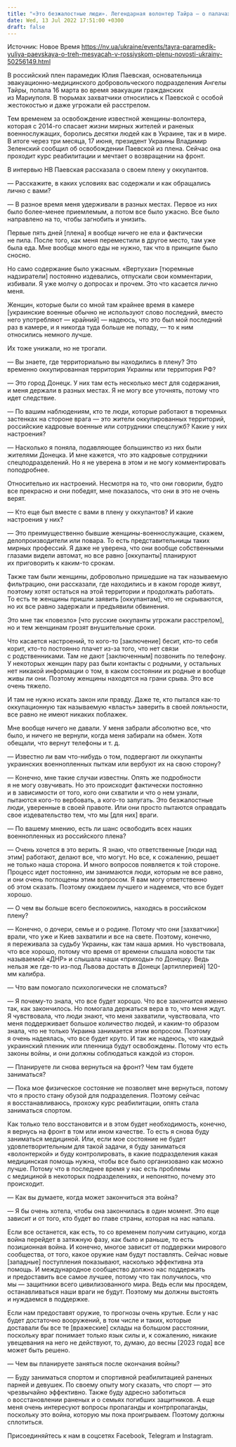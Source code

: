 ```yaml
---
title: "«Это безжалостные люди». Легендарная волонтер Тайра — о палачах, которые допрашивали ее в плену, и о настроениях в женских камерах. Интервью НВ"
date: Wed, 13 Jul 2022 17:51:00 +0300
draft: false
---
```

Источник: Новое Время https://nv.ua/ukraine/events/tayra-paramedik-yuliya-paevskaya-o-treh-mesyacah-v-rossiyskom-plenu-novosti-ukrainy-50256149.html


В российский плен парамедик Юлия Паевская, основательница эвакуационно-медицинского добровольческого подразделения Ангелы Тайры, попала 16 марта во время эвакуации гражданских из Мариуполя. В тюрьмах захватчики относились к Паевской с особой жестокостью и даже угрожали ей расстрелом.

Тем временем за освобождение известной женщины-волонтера, которая с 2014-го спасает жизни мирных жителей и раненых военнослужащих, боролись десятки людей как в Украине, так и в мире. В итоге через три месяца, 17 июня, президент Украины Владимир Зеленский сообщил об освобождении Паевской из плена. Сейчас она проходит курс реабилитации и мечтает о возвращении на фронт.

В интервью НВ Паевская рассказала о своем плену у оккупантов.

— Расскажите, в каких условиях вас содержали и как обращались лично с вами?

— В разное время меня удерживали в разных местах. Первое из них было более-менее приемлемым, а потом все было ужасно. Все было направлено на то, чтобы загнобить и унизить.

Первые пять дней [плена] я вообще ничего не ела и фактически не пила. После того, как меня переместили в другое место, там уже была еда. Мне вообще много еды не нужно, так что в принципе было сносно.

Но само содержание было ужасным. «Вертухаи» [тюремные надзиратели] постоянно издевались, отпускали свои комментарии, избивали. Я уже молчу о допросах и прочем. Это что касается лично меня.

Женщин, которые были со мной там крайнее время в камере [украинские военные обычно не используют слово последний, вместо него употребляют — крайний] — надеюсь, что это был мой последний раз в камере, и я никогда туда больше не попаду, — то к ним относились немного лучше.

Их тоже унижали, но не трогали.

— Вы знаете, где территориально вы находились в плену? Это временно оккупированная территория Украины или территория РФ?

— Это город Донецк. У них там есть несколько мест для содержания, и меня держали в разных местах. Я не могу все уточнять, потому что идет следствие.

— По вашим наблюдениям, кто те люди, которые работают в тюремных застенках на стороне врага — это жители оккупированных территорий, российские кадровые военные или сотрудники спецслужб? Какие у них настроения?

— Насколько я поняла, подавляющее большинство из них были жителями Донецка. И мне кажется, что это кадровые сотрудники спецподразделений. Но я не уверена в этом и не могу комментировать поподробнее.

Относительно их настроений. Несмотря на то, что они говорили, будто все прекрасно и они победят, мне показалось, что они в это не очень верят.

— Кто еще был вместе с вами в плену у оккупантов? И какие настроения у них?

— Это преимущественно бывшие женщины-военнослужащие, скажем, делопроизводители или повара. То есть представительницы таких мирных профессий. Я даже не уверена, что они вообще собственными глазами видели автомат, но все равно [оккупанты] планируют их приговорить к каким-то срокам.

Также там были женщины, добровольно пришедшие на так называемую фильтрацию, они рассказали, где находились и в каком городе живут, поэтому хотят остаться на этой территории и продолжать работать. То есть те женщины пришли заявить [оккупантам], что не скрываются, но их все равно задержали и предъявили обвинения.

Это мне так «повезло» [что русские оккупанты угрожали расстрелом], но и тем женщинам грозят внушительные сроки.

Что касается настроений, то кого-то [заключение] бесит, кто-то себя корит, кто-то постоянно плачет из-за того, что нет связи с родственниками. Там не дают [заключенным] позвонить по телефону. У некоторых женщин пару раз были контакты с родными, у остальных нет никакой информации о том, в каком состоянии их родные и вообще живы ли они. Поэтому женщины находятся на грани срыва. Это все очень тяжело.

И там не нужно искать закон или правду. Даже те, кто пытался как-то оккупационную так называемую «власть» заверить в своей лояльности, все равно не имеют никаких поблажек.

Мне вообще ничего не давали. У меня забрали абсолютно все, что было, и ничего не вернули, когда меня забирали на обмен. Хотя обещали, что вернут телефоны и т. д.

— Известно ли вам что-нибудь о том, подвергают ли оккупанты украинских военнопленных пыткам или вербуют их на свою сторону?

— Конечно, мне такие случаи известны. Опять же подробности я не могу озвучивать. Но это происходит фактически постоянно и в зависимости от того, кого они схватили и что о нем узнали, пытаются кого-то вербовать, а кого-то запугать. Это безжалостные люди, уверенные в своей правоте. Или они просто пытаются оправдать свое издевательство тем, что мы [для них] враги.

— По вашему мнению, есть ли шанс освободить всех наших военнопленных из российского плена?

— Очень хочется в это верить. Я знаю, что ответственные [люди над этим] работают, делают все, что могут. Но все, к сожалению, решает не только наша сторона. И много вопросов появляется к той стороне. Процесс идет постоянно, им занимаются люди, которым не все равно, и они очень поглощены этим вопросом. Я вам могу ответственно об этом сказать. Поэтому ожидаем лучшего и надеемся, что все будет хорошо.

— О чем вы больше всего беспокоились, находясь в российском плену?

— Конечно, о дочери, семье и о родине. Потому что они [захватчики] врали, что уже и Киев захватили и все на свете. Поэтому, конечно, я переживала за судьбу Украины, как там наша армия. Но чувствовала, что все хорошо, потому что время от времени слышала новости так называемой «ДНР» и слышала наши «приходы» по Донецку. Ведь нельзя же где-то из-под Львова достать в Донецк [артиллерией] 120-мм калибра.

— Что вам помогало психологически не сломаться?

— Я почему-то знала, что все будет хорошо. Что все закончится именно так, как закончилось. Но помогала держаться вера в то, что меня ждут. Я чувствовала, что люди знают, что меня захватили, чувствовала, что меня поддерживает большое количество людей, и каким-то образом знала, что не только Украина занимается этим вопросом. Поэтому я очень надеялась, что все будет круто. И так же надеюсь, что каждый украинский пленник или пленница будут освобождены. Потому что есть законы войны, и они должны соблюдаться каждой из сторон.

— Планируете ли снова вернуться на фронт? Чем там будете заниматься?

— Пока мое физическое состояние не позволяет мне вернуться, потому что я просто стану обузой для подразделения. Поэтому сейчас я восстанавливаюсь, прохожу курс реабилитации, опять стала заниматься спортом.

Как только тело восстановится и в этом будет необходимость, конечно, я вернусь на фронт в том или ином качестве. То есть я снова буду заниматься медициной. Или, если мое состояние не будет удовлетворительным для такой задачи, я буду заниматься «волонтеркой» и буду контролировать, в какие подразделения какая медицинская помощь нужна, чтобы все было организовано как можно лучше. Потому что в последнее время у нас есть проблемы с медициной в некоторых подразделениях, и непонятно, почему это происходит.

— Как вы думаете, когда может закончиться эта война?

— Я бы очень хотела, чтобы она закончилась в один момент. Это еще зависит и от того, кто будет во главе страны, которая на нас напала.

Если все останется, как есть, то со временем получим ситуацию, когда война перейдет в затяжную фазу, как было и раньше, то есть позиционная война. И конечно, многое зависит от поддержки мирового сообщества, от того, какое оружие нам будут поставлять. Сейчас новые [западные] поступления показывают, насколько эффективна эта помощь. И международное сообщество должно нас поддержать и предоставить все самое лучшее, потому что так получилось, что мы — защитники всего цивилизованного мира. Ведь если мы просядем, останавливаться наши враги не будут. Поэтому мы должны выстоять и нуждаемся в поддержке.

Если нам предоставят оружие, то прогнозы очень крутые. Если у нас будет достаточно вооружений, в том числе и таких, которые доставали бы все те [вражеские] склады на большом расстоянии, поскольку враг понимает только язык силы и, к сожалению, никакие увещевания на него не действуют, то, думаю, до весны [2023 года] все может быть решено.

— Чем вы планируете заняться после окончания войны?

— Буду заниматься спортом и спортивной реабилитацией раненых парней и девушек. По своему опыту могу сказать, что спорт — это чрезвычайно эффективно. Также буду адресно заботиться о восстановлении раненых и о семьях погибших защитников. А еще меня очень интересуют вопросы пропаганды и контрпропаганды, поскольку это война, которую мы пока проигрываем. Поэтому должны сплотиться.

Присоединяйтесь к нам в соцсетях Facebook, Telegram и Instagram.
